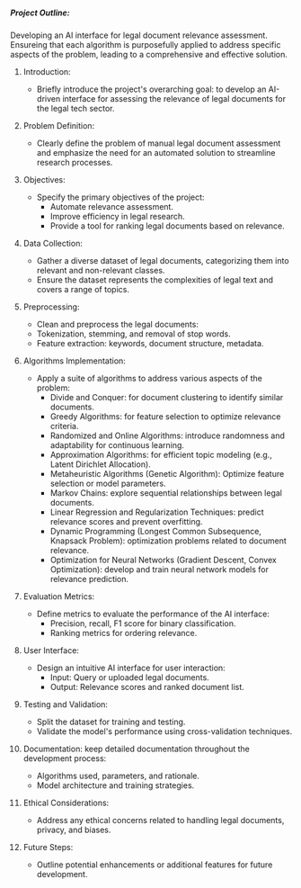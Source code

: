 ##### **Project Outline:**

Developing an AI interface for legal document relevance assessment. Ensureing that each algorithm is purposefully applied to address specific aspects of the problem, leading to a comprehensive and effective solution.

1. Introduction:
    - Briefly introduce the project's overarching goal: to develop an AI-driven interface for assessing the relevance of legal documents for the legal tech sector.

2. Problem Definition:
    - Clearly define the problem of manual legal document assessment and emphasize the need for an automated solution to streamline research processes.

3. Objectives:
    - Specify the primary objectives of the project:
        - Automate relevance assessment.
        - Improve efficiency in legal research.
        - Provide a tool for ranking legal documents based on relevance.

4. Data Collection:
    - Gather a diverse dataset of legal documents, categorizing them into relevant and non-relevant classes.
    - Ensure the dataset represents the complexities of legal text and covers a range of topics.

5. Preprocessing:
    - Clean and preprocess the legal documents:
    - Tokenization, stemming, and removal of stop words.
    - Feature extraction: keywords, document structure, metadata.

6. Algorithms Implementation:
    - Apply a suite of algorithms to address various aspects of the problem:
        - Divide and Conquer: for document clustering to identify similar documents.
        - Greedy Algorithms: for feature selection to optimize relevance criteria.
        - Randomized and Online Algorithms: introduce randomness and adaptability for continuous learning.
        - Approximation Algorithms: for efficient topic modeling (e.g., Latent Dirichlet Allocation).
        - Metaheuristic Algorithms (Genetic Algorithm): Optimize feature selection or model parameters.
        - Markov Chains: explore sequential relationships between legal documents.
        - Linear Regression and Regularization Techniques: predict relevance scores and prevent overfitting.
        - Dynamic Programming (Longest Common Subsequence, Knapsack Problem): optimization problems related to document relevance.
        - Optimization for Neural Networks (Gradient Descent, Convex Optimization): develop and train neural network models for relevance prediction.

7. Evaluation Metrics: 
    - Define metrics to evaluate the performance of the AI interface: 
        - Precision, recall, F1 score for binary classification.
        - Ranking metrics for ordering relevance.
8. User Interface:
    - Design an intuitive AI interface for user interaction:
        - Input: Query or uploaded legal documents.
        - Output: Relevance scores and ranked document list.
9. Testing and Validation:
    - Split the dataset for training and testing.
    - Validate the model's performance using cross-validation techniques.
10. Documentation: keep detailed documentation throughout the development process: 
    - Algorithms used, parameters, and rationale.
    - Model architecture and training strategies.
11. Ethical Considerations:
    - Address any ethical concerns related to handling legal documents, privacy, and biases.
12. Future Steps:
    - Outline potential enhancements or additional features for future development.
